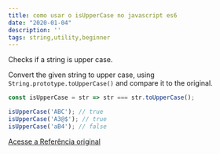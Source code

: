 ```yaml
---
title: como usar o isUpperCase no javascript es6
date: "2020-01-04"
description: ''
tags: string,utility,beginner
---
```


Checks if a string is upper case.

Convert the given string to upper case, using `String.prototype.toUpperCase()` and compare it to the original.

```js
const isUpperCase = str => str === str.toUpperCase();
```

```js
isUpperCase('ABC'); // true
isUpperCase('A3@$'); // true
isUpperCase('aB4'); // false
```

[Acesse a Referência original](http://github.com/30-seconds/)
